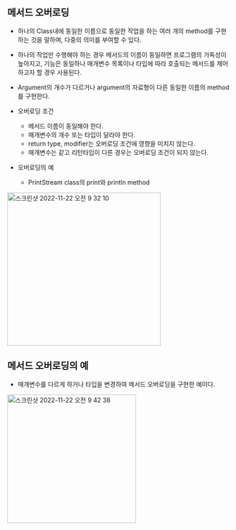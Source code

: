 ## 메서드 오버로딩
- 하나의 Class내에 동일한 이름으로 동일한 작업을 하는 여러 개의 method를 구현하는 것을 말하며, 다중의 의미를 부여할 수 있다.
- 하나의 작업만 수행해야 하는 경우 메서드의 이름이 동일하면 프로그램의 가독성이 높아지고, 기능은 동일하나 매개변수 목록이나 타입에 따라 호출되는 메서드를 제어하고자 할 경우 사용된다.
- Argument의 개수가 다르거나 argument의 자료형이 다른 동일한 이름의 method를 구현한다.
- 오버로딩 조건
  - 메서드 이름이 동일해야 한다.
  - 매개변수의 개수 또는 타입이 달라야 한다.
  - return type, modifier는 오버로딩 조건에 영향을 미치지 않는다.
  - 매개변수는 같고 리턴타입이 다른 경우는 오버로딩 조건이 되지 않는다.

- 오버로딩의 예
  - PrintStream class의 print와 println method

<img width="348" alt="스크린샷 2022-11-22 오전 9 32 10" src="https://user-images.githubusercontent.com/75515697/203185632-4f0c2d79-a601-42c0-9e23-5654922d4d53.png">

## 메서드 오버로딩의 예
- 매개변수를 다르게 하거나 타입을 변경하여 메서드 오버로딩을 구현한 예이다.

<img width="292" alt="스크린샷 2022-11-22 오전 9 42 38" src="https://user-images.githubusercontent.com/75515697/203186751-37cf2e50-0418-4d8f-a8a9-ef41eddff0ba.png">
